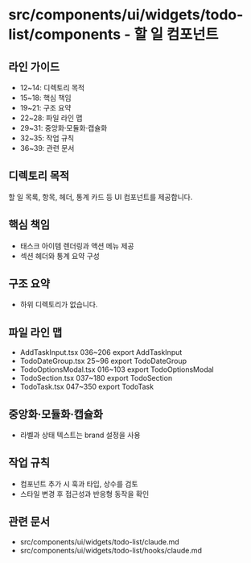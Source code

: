 # src/components/ui/widgets/todo-list/components - 할 일 컴포넌트

## 라인 가이드
- 12~14: 디렉토리 목적
- 15~18: 핵심 책임
- 19~21: 구조 요약
- 22~28: 파일 라인 맵
- 29~31: 중앙화·모듈화·캡슐화
- 32~35: 작업 규칙
- 36~39: 관련 문서

## 디렉토리 목적
할 일 목록, 항목, 헤더, 통계 카드 등 UI 컴포넌트를 제공합니다.

## 핵심 책임
- 태스크 아이템 렌더링과 액션 메뉴 제공
- 섹션 헤더와 통계 요약 구성

## 구조 요약
- 하위 디렉토리가 없습니다.

## 파일 라인 맵
- AddTaskInput.tsx 036~206 export AddTaskInput
- TodoDateGroup.tsx 25~96 export TodoDateGroup
- TodoOptionsModal.tsx 016~103 export TodoOptionsModal
- TodoSection.tsx 037~180 export TodoSection
- TodoTask.tsx 047~350 export TodoTask

## 중앙화·모듈화·캡슐화
- 라벨과 상태 텍스트는 brand 설정을 사용

## 작업 규칙
- 컴포넌트 추가 시 훅과 타입, 상수를 검토
- 스타일 변경 후 접근성과 반응형 동작을 확인

## 관련 문서
- src/components/ui/widgets/todo-list/claude.md
- src/components/ui/widgets/todo-list/hooks/claude.md
